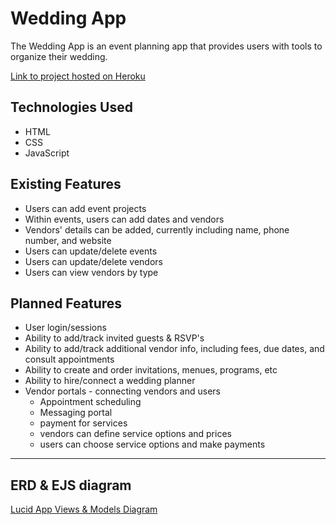 # Wedding App

The Wedding App is an event planning app that provides users with tools to organize their wedding.

[Link to project hosted on Heroku]()

## Technologies Used

* HTML
* CSS
* JavaScript


## Existing Features

* Users can add event projects
* Within events, users can add dates and vendors
* Vendors' details can be added, currently including name, phone number, and website
* Users can update/delete events
* Users can update/delete vendors
* Users can view vendors by type


## Planned Features

* User login/sessions
* Ability to add/track invited guests & RSVP's
* Ability to add/track additional vendor info, including fees, due dates, and consult appointments
* Ability to create and order invitations, menues, programs, etc
* Ability to hire/connect a wedding planner
* Vendor portals - connecting vendors and users
    - Appointment scheduling
    - Messaging portal
    - payment for services
    - vendors can define service options and prices
    - users can choose service options and make payments

---

## ERD & EJS diagram
[Lucid App Views & Models Diagram](https://lucid.app/publicSegments/view/352e41ac-9815-4d45-9436-8ee8e184cd60/image.jpeg)



